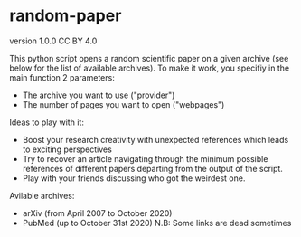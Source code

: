 # random-paper

version 1.0.0
CC BY 4.0

This python script opens a random scientific paper on a given archive (see below for the list of available archives).
To make it work, you specifiy in the main function 2 parameters:
- The archive you want to use ("provider")
- The number of pages you want to open ("webpages")

Ideas to play with it:
- Boost your research creativity with unexpected references which leads to exciting perspectives
- Try to recover an article navigating through the minimum possible references of different papers departing from the output of the script. 
- Play with your friends discussing who got the weirdest one.

Avilable archives:
- arXiv (from April 2007 to October 2020)
- PubMed (up to October 31st 2020) N.B: Some links are dead sometimes

